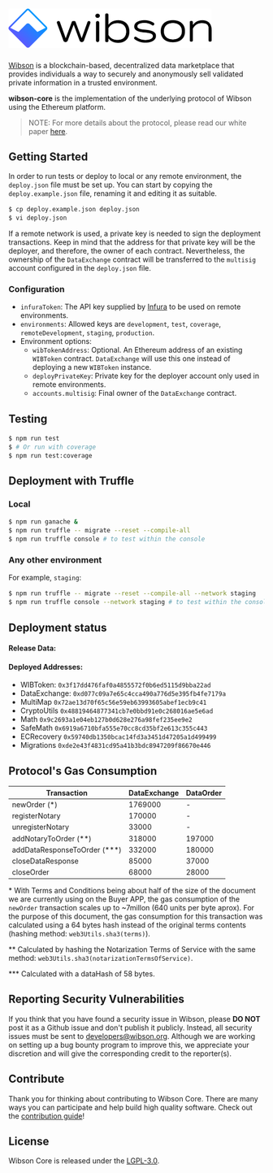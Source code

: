 # <img src="logo.png" alt="Wibson" width="400px">

[Wibson](https://wibson.org/) is a blockchain-based, decentralized data marketplace that provides individuals a way to securely and anonymously sell validated private information in a trusted environment.

**wibson-core** is the implementation of the underlying protocol of Wibson using the Ethereum platform.

> NOTE: For more details about the protocol, please read our white paper [here](https://wibson.org/).

## Getting Started
In order to run tests or deploy to local or any remote environment, the `deploy.json` file must be set up.
You can start by copying the `deploy.example.json` file, renaming it and editing it as suitable.

```bash
$ cp deploy.example.json deploy.json
$ vi deploy.json
```

If a remote network is used, a private key is needed to sign the deployment transactions. Keep in mind that
the address for that private key will be the deployer, and therefore, the owner of each contract.
Nevertheless, the ownership of the `DataExchange` contract will be transferred to the `multisig` account
configured in the `deploy.json` file.

### Configuration
* `infuraToken`: The API key supplied by [Infura](https://infura.io/) to be used on remote environments.
* `environments`: Allowed keys are `development`, `test`, `coverage`, `remoteDevelopment`, `staging`, `production`.
* Environment options:
    * `wibTokenAddress`: Optional. An Ethereum address of an existing `WIBToken` contract. `DataExchange` will use this
one instead of deploying a new `WIBToken` instance.
    * `deployPrivateKey`: Private key for the deployer account only used in remote environments.
    * `accounts.multisig`: Final owner of the `DataExchange` contract.

## Testing
```bash
$ npm run test
$ # Or run with coverage
$ npm run test:coverage
```

## Deployment with Truffle
### Local
```bash
$ npm run ganache &
$ npm run truffle -- migrate --reset --compile-all
$ npm run truffle console # to test within the console
```

### Any other environment
For example, `staging`:
```bash
$ npm run truffle -- migrate --reset --compile-all --network staging
$ npm run truffle console --network staging # to test within the console
```

## Deployment status

#### Release Data:
#### Deployed Addresses:

-   WIBToken: `0x3f17dd476faf0a4855572f0b6ed5115d9bba22ad`
-   DataExchange: `0xd077c09a7e65c4cca490a776d5e395fb4fe7179a`
-   MultiMap `0x72ae13d70f65c56e59eb63993605abef1ecb9c41`
-   CryptoUtils `0x48819464877341cb7e0bbd91e0c268016ae5e6ad`
-   Math `0x9c2693a1e04eb127b0d628e276a98fef235ee9e2`
-   SafeMath `0x6919a6710bfa555e70cc8cd35bf2e613c355c443`
-   ECRecovery `0x59740db1350bcac14fd3a3451d47205a1d499499`
-   Migrations `0xde2e43f4831cd95a41b3bdc8947209f86670e446`

## Protocol's Gas Consumption

| Transaction                     | DataExchange | DataOrder |
| ------------------------------- | ------------ | --------- |
| newOrder (\*)                   | 1769000      | -         |
| registerNotary                  | 170000       | -         |
| unregisterNotary                | 33000        | -         |
| addNotaryToOrder (\*\*)         | 318000       | 197000    |
| addDataResponseToOrder (\*\*\*) | 332000       | 180000    |
| closeDataResponse               | 85000        | 37000     |
| closeOrder                      | 68000        | 28000     |

\* With Terms and Conditions being about half of the size of the document we are currently using on the Buyer APP, the gas consumption of the `newOrder` transaction scales up to ~7millon (640 units per byte aprox). For the purpose of this document, the gas consumption for this transaction was calculated using a 64 bytes hash instead of the original terms contents (hashing method: `web3Utils.sha3(terms)`).

\*\* Calculated by hashing the Notarization Terms of Service with the same method: `web3Utils.sha3(notarizationTermsOfService)`.

\*\*\* Calculated with a dataHash of 58 bytes.

## Reporting Security Vulnerabilities
If you think that you have found a security issue in Wibson, please **DO NOT** post it as a Github issue and don't publish it publicly. Instead, all security issues must be sent to developers@wibson.org.
Although we are working on setting up a bug bounty program to improve this, we appreciate your discretion and will give the corresponding credit to the reporter(s).

## Contribute
Thank you for thinking about contributing to Wibson Core. There are many ways you can participate and help build high quality software. Check out the [contribution guide]!

## License
Wibson Core is released under the [LGPL-3.0](LICENSE).

[contribution guide]: CONTRIBUTING.md
